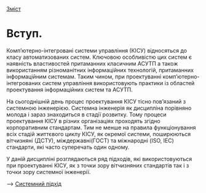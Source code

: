 [Зміст](README.md)

# Вступ.

Комп’ютерно-інтегровані системи управління (КІСУ) відносяться до класу автоматизованих систем. Ключовою особливістю цих систем є наявність властивостей притаманних класичним АСУТП а також використанням різноманітних інформаційних технологій, притаманних інформаційним системам. Таким чином, при проектуванні комп’ютерно-інтегрованих систем управління використовують практики із областей проектування інформаційних систем та АСУТП. 

На сьогоднішній день процес проектування КІСУ тісно пов’язаний з системною інженерією. Системна інженерія як дисципліна порівняно молода і зараз знаходиться в стадії розвитку. Тому процеси проектування КІСУ в різних організаціях проходять згідно корпоративним стандартам. Тим не менше на правила функціонування всіх стадій життєвого циклу КІСУ, як окремої системи, поширюються вітчизняні (ДСТУ), міждержавні(ГОСТ) та міжнародні (ISO, IEC) стандарти, які часто суперечать один одному. 

У даній дисципліні розглядаються ряд підходів, які використовуються при проектуванні КІСУ, як з точки зору вітчизняних стандартів так і з точки зору системної інженерії. 

--> [Системний підхід](lec1.md)

